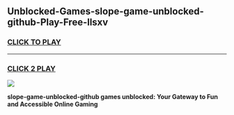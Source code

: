 
## Unblocked-Games-slope-game-unblocked-github-Play-Free-llsxv
<h3>
<a href="https://premium76.site?title=slope-game-unblocked-github&ref=21A">CLICK TO PLAY</a></h3>
<hr>

<h3>
<a href="https://premium76.site?title=slope-game-unblocked-github&ref=21A">CLICK 2 PLAY</a>
  
</h3>

<a href="https://premium76.site?title=slope-game-unblocked-github&ref=21A"><img src="https://clearcache.store/games.png"></a>


**slope-game-unblocked-github games unblocked: Your Gateway to Fun and Accessible Online Gaming**
